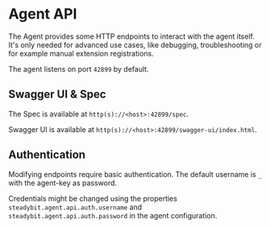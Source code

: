 # Agent API

The Agent provides some HTTP endpoints to interact with the agent itself. It's only needed for advanced use cases, like debugging, troubleshooting or for
example manual extension registrations.

The agent listens on port `42899` by default.

## Swagger UI & Spec

The Spec is available at `http(s)://<host>:42899/spec`.

Swagger UI is available at `http(s)://<host>:42899/swagger-ui/index.html`.

## Authentication

Modifying endpoints require basic authentication. The default username is `_` with the agent-key as password.

Credentials might be changed using the properties `steadybit.agent.api.auth.username` and `steadybit.agent.api.auth.password` in the agent configuration.